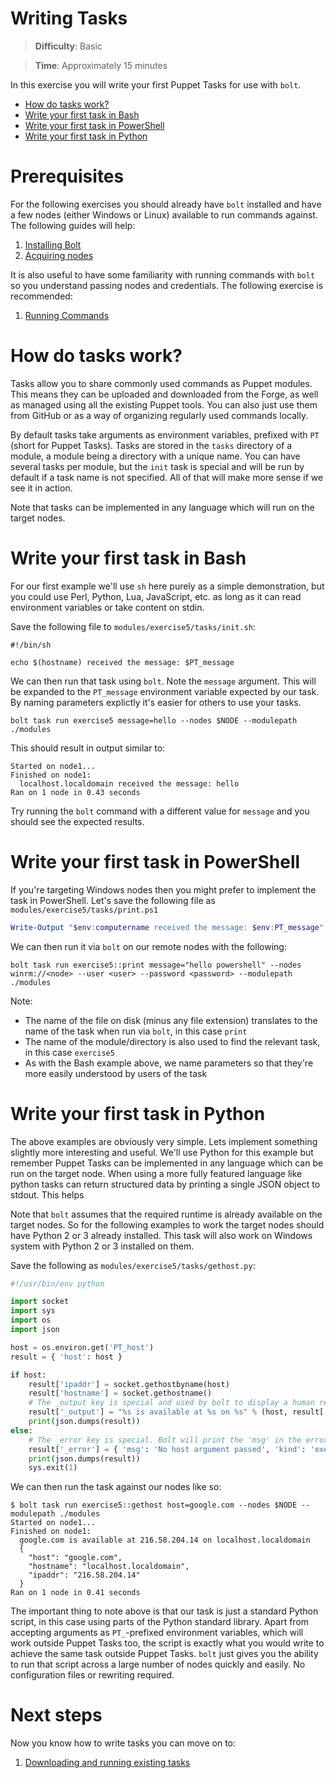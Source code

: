 # Writing Tasks

> **Difficulty**: Basic

> **Time**: Approximately 15 minutes

In this exercise you will write your first Puppet Tasks for use with `bolt`.

- [How do tasks work?](#how-do-tasks-work)
- [Write your first task in Bash](#write-your-first-task-in-bash)
- [Write your first task in PowerShell](#write-your-first-task-in-powershell)
- [Write your first task in Python](#write-your-first-task-in-python)

# Prerequisites

For the following exercises you should already have `bolt` installed and have a few nodes (either Windows or Linux) available to run commands against. The following guides will help:

1. [Installing Bolt](../1-installing-bolt)
1. [Acquiring nodes](../2-acquiring-nodes)

It is also useful to have some familiarity with running commands with `bolt` so you understand passing nodes and credentials. The following exercise is recommended:

1. [Running Commands](../3-running-commands)


# How do tasks work?

Tasks allow you to share commonly used commands as Puppet modules. This means they can be uploaded and downloaded from the Forge, as well as managed using all the existing Puppet tools. You can also just use them from GitHub or as a way of organizing regularly used commands locally.

By default tasks take arguments as environment variables, prefixed with `PT` (short for Puppet Tasks). Tasks are stored in the `tasks` directory of a module, a module being a directory with a unique name. You can have several tasks per module, but the `init` task is special and will be run by default if a task name is not specified. All of that will make more sense if we see it in action.

Note that tasks can be implemented in any language which will run on the target nodes.


# Write your first task in Bash

For our first example we'll use `sh` here purely as a simple demonstration, but you could use Perl, Python, Lua, JavaScript, etc. as long as it can read environment variables or take content on stdin.

Save the following file to `modules/exercise5/tasks/init.sh`:

```
#!/bin/sh

echo $(hostname) received the message: $PT_message
```

We can then run that task using `bolt`. Note the `message` argument. This will be expanded to the `PT_message` environment variable expected by our task. By naming parameters explictly it's easier for others to use your tasks.

```
bolt task run exercise5 message=hello --nodes $NODE --modulepath ./modules
```

This should result in output similar to:

```
Started on node1...
Finished on node1:
  localhost.localdomain received the message: hello
Ran on 1 node in 0.43 seconds
```

Try running the `bolt` command with a different value for `message` and you should see the expected results.


# Write your first task in PowerShell

If you're targeting Windows nodes then you might prefer to implement the task in PowerShell. Let's save the following file as `modules/exercise5/tasks/print.ps1`

```powershell
Write-Output "$env:computername received the message: $env:PT_message"
```

We can then run it via `bolt` on our remote nodes with the following:

```
bolt task run exercise5::print message="hello powershell" --nodes winrm://<node> --user <user> --password <password> --modulepath ./modules
```

Note:

* The name of the file on disk (minus any file extension) translates to the name of the task when run via `bolt`, in this case `print`
* The name of the module/directory is also used to find the relevant task, in this case `exercise5`
* As with the Bash example above, we name parameters so that they're more easily understood by users of the task

# Write your first task in Python

The above examples are obviously very simple. Lets implement something slightly more interesting and useful. We'll use Python for this example but remember Puppet Tasks can be implemented in any language which can be run on the target node. When using a more fully featured language like python tasks can return structured data by printing a single JSON object to stdout. This helps

Note that `bolt` assumes that the required runtime is already available on the target nodes. So for the following examples to work the target nodes should have Python 2 or 3 already installed. This task will also work on Windows system with Python 2 or 3 installed on them.

Save the following as `modules/exercise5/tasks/gethost.py`:

```python
#!/usr/bin/env python

import socket
import sys
import os
import json

host = os.environ.get('PT_host')
result = { 'host': host }

if host:
    result['ipaddr'] = socket.gethostbyname(host)
    result['hostname'] = socket.gethostname()
    # The _output key is special and used by bolt to display a human readable summary
    result['_output'] = "%s is available at %s on %s" % (host, result['ipaddr'], result['hostname'])
    print(json.dumps(result))
else:
    # The _error key is special. Bolt will print the 'msg' in the error for the user.
    result['_error'] = { 'msg': 'No host argument passed', 'kind': 'exercise5/missing_parameter' }
    print(json.dumps(result))
    sys.exit(1)
```

We can then run the task against our nodes like so:

```
$ bolt task run exercise5::gethost host=google.com --nodes $NODE --modulepath ./modules
Started on node1...
Finished on node1:
  google.com is available at 216.58.204.14 on localhost.localdomain
  {
    "host": "google.com",
    "hostname": "localhost.localdomain",
    "ipaddr": "216.58.204.14"
  }
Ran on 1 node in 0.41 seconds
```

The important thing to note above is that our task is just a standard Python script, in this case using parts of the Python standard library. Apart from accepting arguments as `PT_`-prefixed environment variables, which will work outside Puppet Tasks too, the script is exactly what you would write to achieve the same task outside Puppet Tasks. `bolt` just gives you the ability to run that script across a large number of nodes quickly and easily. No configuration files or rewriting
required.

# Next steps

Now you know how to write tasks you can move on to:

1. [Downloading and running existing tasks](../6-downloading-and-running-existing-tasks)
